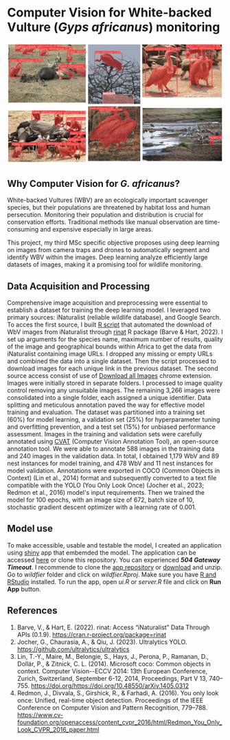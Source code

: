 # Computer Vision for White-backed Vulture (_Gyps africanus_) monitoring

![predicitons](runs/segment/predict/predictions.jpg)

## Why Computer Vision for _G. africanus_?
White-backed Vultures (WBV) are an ecologically important scavenger species, but their populations are threatened by habitat loss and human persecution. Monitoring their population and distribution is crucial for conservation efforts. Traditional methods like manual observation are time-consuming and expensive especially in large areas.

This project, my third MSc specific objective proposes using deep learning on images from camera traps and drones to automatically segment and identify WBV within the images. Deep learning   analyze efficiently large datasets of images, making it a promising tool for wildlife monitoring.

## Data Acquisition and Processing
Comprehensive image acquisition and preprocessing were essential to establish a dataset for training the deep learning model. I leveraged two primary sources: iNaturalist (reliable wildlife database), and Google Search. To acces the first source, I built [R script](https://github.com/stangandaho/gyps_africanus_segmentation/tree/main/sources/download_wbv_images.R) that automated the download of WbV images from iNaturalist through [rinat](https://github.com/ropensci/rinat) R package (Barve & Hart, 2022). I set up arguments for the species name, maximum number of results, quality of the image and geographical bounds within Africa to get the data from iNaturalist containing image URLs. I dropped any missing or empty URLs and combined the data into a single dataset. Then the script processed to download images for each unique link in the previous dataset. The second source access consist of use of [Download all Images](https://chromewebstore.google.com/detail/download-all-images/nnffbdeachhbpfapjklmpnmjcgamcdmm) chrome extension. Images were initially stored in separate folders. 
I processed to image quality control removing any unsuitable images. The remaining 3,266 images were consolidated into a single folder, each assigned a unique identifier. Data splitting and meticulous annotation paved the way for effective model training and evaluation. The dataset was partitioned into a training set (60%) for model learning, a validation set (25%) for hyperparameter tuning and overfitting prevention, and a test set (15%) for unbiased performance assessment. Images in the training and validation sets were carefully annotated using [CVAT](https://www.cvat.ai/) (Computer Vision Annotation Tool), an open-source annotation tool. We were able to annotate 588 images in the training data and 240 images in the validation data. In total, I obtained 1,179 WbV and 89 nest instances for model training, and 478 WbV and 11 nest instances for model validation. Annotations were exported in COCO (Common Objects in Context) (Lin et al., 2014) format and subsequently converted to a text file compatible with the YOLO (You Only Look Once) (Jocher et al., 2023; Redmon et al., 2016) model's input requirements. Then we trained the model for 100 epochs, with an image size of 672, batch size of 10, stochastic gradient descent optimizer with a learning rate of 0.001.

## Model use
To make accessible, usable and testable the model, I created an application using [shiny](https://shiny.posit.co/) app that embemded the model. The application can be accessed [here](https://stangandaho.shinyapps.io/Wildfier/) or clone this repository. You can experienced __*504 Gateway Timeout*__. I recommende to clone the [app repository](https://github.com/stangandaho/wildfier) or [download](https://github.com/stangandaho/wildfier/archive/refs/heads/main.zip) and unzip. Go to _wildfier_ folder and click on _wildfier.Rproj_. Make sure you have [R and RStudio](https://posit.co/download/rstudio-desktop/) installed. To run the app, open _ui.R_ or _server.R_ file and click on __Run App__ button.

## References
1. Barve, V., & Hart, E. (2022). rinat: Access “iNaturalist” Data Through APIs (0.1.9). https://cran.r-project.org/package=rinat
2. Jocher, G., Chaurasia, A., & Qiu, J. (2023). Ultralytics YOLO. https://github.com/ultralytics/ultralytics
3. Lin, T.-Y., Maire, M., Belongie, S., Hays, J., Perona, P., Ramanan, D., Dollár, P., & Zitnick, C. L. (2014). Microsoft coco: Common objects in context. Computer Vision--ECCV 2014: 13th European Conference, Zurich, Switzerland, September 6-12, 2014, Proceedings, Part V 13, 740–755. https://doi.org/https://doi.org/10.48550/arXiv.1405.0312
3. Redmon, J., Divvala, S., Girshick, R., & Farhadi, A. (2016). You only look once: Unified, real-time object detection. Proceedings of the IEEE Conference on Computer Vision and Pattern Recognition, 779–788. https://www.cv-foundation.org/openaccess/content_cvpr_2016/html/Redmon_You_Only_Look_CVPR_2016_paper.html  



